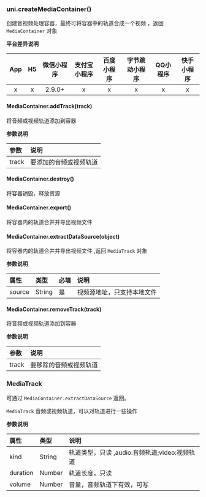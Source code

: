 ### uni.createMediaContainer()
创建音视频处理容器，最终可将容器中的轨道合成一个视频 ，返回 `MediaContainer` 对象

**平台差异说明**

|App|H5|微信小程序|支付宝小程序|百度小程序|字节跳动小程序|QQ小程序|快手小程序|
|:-:|:-:|:-:|:-:|:-:|:-:|:-:|:-:|
|x|x|2.9.0+|x|x|x|x|x|

#### MediaContainer.addTrack(track)
将音频或视频轨道添加到容器

**参数说明**

|参数|说明|
|:-|:-|
|track|要添加的音频或视频轨道|

#### MediaContainer.destroy()
将容器销毁，释放资源

#### MediaContainer.export()
将容器内的轨道合并并导出视频文件

#### MediaContainer.extractDataSource(object)
将容器内的轨道合并并导出视频文件 ,返回 `MediaTrack` 对象

**参数说明**

|属性|类型|必填	|说明|
|:-|:-|:-|:-|
|source|String|是|视频源地址，只支持本地文件|

#### MediaContainer.removeTrack(track)
将音频或视频轨道添加到容器

**参数说明**

|参数|说明|
|:-|:-|
|track|要移除的音频或视频轨道|


### MediaTrack 
可通过 `MediaContainer.extractDataSource` 返回。

 `MediaTrack` 音频或视频轨道，可以对轨道进行一些操作

**参数说明**

|属性|类型|说明|
|:-|:-|:-|
|kind|String|轨道类型，只读 ,audio:音频轨道;video:视频轨道	|
|duration|Number|轨道长度，只读	|
|volume|Number|音量，音频轨道下有效，可写	|